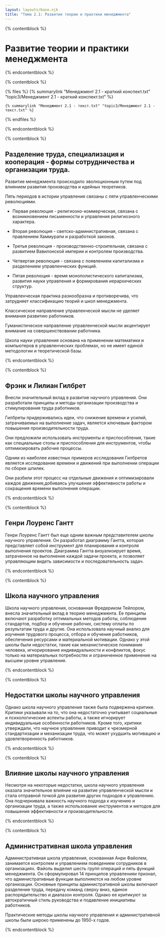 ```yaml
---
layout: layouts/base.njk
title: "Тема 2.1: Развитие теории и практики менеджмента"
---
```


{% contentblock %}

# Развитие теории и практики менеджмента

{% endcontentblock %}

{% contentblock %}

{% files %}
    {% summarylink "Менеджмент 2.1 - краткий конспект.txt" "topic3/Менеджмент 2.1 - краткий конспект.txt" %}

    {% summarylink "Менеджмент 2.1 - текст.txt" "topic3/Менеджмент 2.1 - текст.txt" %}
{% endfiles %}

{% endcontentblock %}

{% contentblock %}

## Разделение труда, специализация и кооперация - формы сотрудничества и организации труда.

Развитие менеджмента происходило эволюционным путем под влиянием развития производства и идейных теоретиков.

Пять периодов в истории управления связаны с пяти управленческими революциями.

- Первая революция - религиозно-коммерческая, связана с возникновением письменности и управления религиозного характера.

- Вторая революция - светско-административная, связана с правлением Хаммурапи и разработкой законов.

- Третья революция - производственно-строительная, связана с развитием Вавилонской империи и контролем производства.

- Четвертая революция - связана с появлением капитализма и разделением управленческих функций.

- Пятая революция - время монополистического капитализма, развития науки управления и формирования иерархических структур.

Управленческая практика разнообразна и противоречива, что затрудняет классификацию теорий и школ менеджмента.

Классическое направление управленческой мысли не уделяет внимания развитию работников.

Гуманистическое направление управленческой мысли акцентирует внимание на совершенствовании работника.

Школа науки управления основана на применении математики и компьютеров в управленческих проблемах, но не имеет единой методологии и теоретической базы.

{% endcontentblock %}

{% contentblock %}

## Фрэнк и Лилиан Гилбрет

Внесли значительный вклад в развитие научного управления. Они разработали принципы и методы организации производства и стимулирования труда работников.

Гилбреты придерживались идеи, что снижение времени и усилий, затрачиваемых на выполнение задач, является ключевым фактором повышения производительности труда.

Они предложили использовать инструменты и приспособления, такие как специальные столы и приспособления для инструментов, чтобы оптимизировать рабочие процессы.

Одним из наиболее известных примеров исследования Гилбретов является исследование времени и движений при выполнении операции по сборке шпилек.

Они разбили этот процесс на отдельные движения и оптимизировали каждое движение,добиваясь улучшения эффективности работы и сокращения времени выполнения операции.

{% endcontentblock %}

{% contentblock %}

## Генри Лоуренс Гантт

Генри Лоуренс Гантт был еще одним важным представителем школы научного управления. Он разработал диаграмму Гантта, которая представляет собой инструмент для планирования и контроля выполнения проектов. Диаграмма Гантта визуализирует время, затраченное на выполнение каждой задачи проекта, и позволяет управляющим видеть зависимости и последовательность задач.

{% endcontentblock %}

{% contentblock %}

## Школа научного управления

Школа научного управления, основанная Фредериком Тейлором, внесла значительный вклад в теорию менеджмента. Ее принципы включают разработку оптимальных методов работы, соблюдение стандартов, подбор и обучение рабочих, систему оплаты по результатам труда и другие. Она использовала научный анализ для изучения трудового процесса, отбора и обучения работников, обеспечения ресурсами и материальной мотивации. Однако у этой школы были недостатки, такие как механистическое понимание человека, игнорирование индивидуальности и конфликтов, фокус только на материальных потребностях и ограниченное применение на высшем уровне управления.

{% endcontentblock %}

{% contentblock %}

## Недостатки школы научного управления

Однако школа научного управления также была подвержена критике. Критики указывали на то, что она недостаточно учитывает социальные и психологические аспекты работы, а также игнорирует индивидуальные особенности работников. Кроме того, критики утверждали, что научное управление приводит к чрезмерной стандартизации и механизации труда, что может ухудшить мотивацию и удовлетворенность работников.

{% endcontentblock %}

{% contentblock %}

## Влияние школы научного управления

Несмотря на некоторые недостатки, школа научного управления оказала значительное влияние на развитие управленческой мысли и стала отправной точкой для развития других подходов к управлению. Она подчеркивала важность научного подхода к изучению и организации труда, а также использование инструментов и методов для повышения эффективности и производительности.

{% endcontentblock %}

{% contentblock %}

## Административная школа управления

Административная школа управления, основанная Анри Файолем, занимается контролем и управлением поведением сотрудников в организациях. Файоль выделил шесть групп операций и пять функций менеджмента. Он сформулировал 14 принципов управленияи признал, что административные функции выполняются на любом уровне организации. Основные принципы административной школы включают разделение труда, передачу команд сверху вниз, единое распорядительство и диапазон контроля. Однако ее критикуют за автократичный стиль руководства и подавление инициативы работников.

Практические методы школы научного управления и административной школы были широко применены до 1950-х годов.

{% endcontentblock %}

